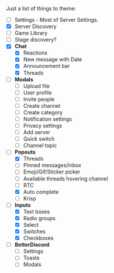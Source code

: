 Just a list of things to theme:

- [ ] Settings - Most of Server Settings.
- [x] Server Discovery
- [ ] Game Library
- [ ] Stage discovery?
- [x] **Chat**
	- [x] Reactions
	- [x] New message with Date
	- [x] Announcement bar
	- [x] Threads
- [ ] **Modals**
	- [ ] Upload file
	- [ ] User profile
	- [ ] Invite people
	- [ ] Create channel
	- [ ] Create category
	- [ ] Notification settings
	- [ ] Privacy settings
	- [ ] Add server
	- [ ] Quick switch
	- [ ] Channel topic
- [ ] **Popouts**
	- [x] Threads
	- [ ] Pinned messages/inbox
	- [ ] Emoji/Gif/Sticker picker
	- [ ] Available threads hovering channel
	- [ ] RTC
	- [x] Auto complete
	- [ ] Krisp
- [ ] **Inputs**
	- [x] Text boxes
	- [x] Radio groups
	- [x] Select
	- [x] Switches
	- [x] Checkboxes
- [ ] **BetterDiscord**
	- [ ] Settings
	- [ ] Toasts
	- [ ] Modals